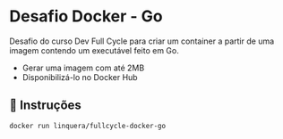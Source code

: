 # Desafio Docker - Go

Desafio do curso Dev Full Cycle para criar um container a partir de uma imagem contendo um executável feito em Go.

- Gerar uma imagem com até 2MB
- Disponibilizá-lo no Docker Hub

## :memo: Instruções

```
docker run linquera/fullcycle-docker-go
```
